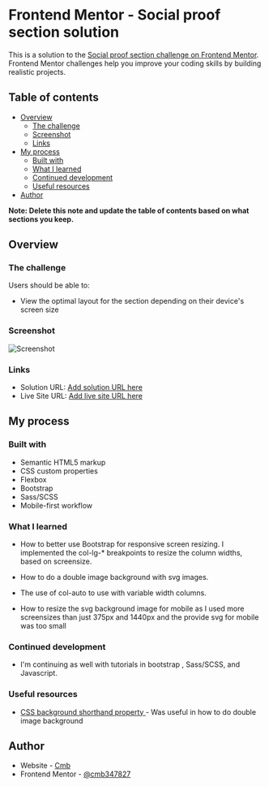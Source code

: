 # Frontend Mentor - Social proof section solution

This is a solution to the [Social proof section challenge on Frontend Mentor](https://www.frontendmentor.io/challenges/social-proof-section-6e0qTv_bA). Frontend Mentor challenges help you improve your coding skills by building realistic projects. 

## Table of contents

- [Overview](#overview)
  - [The challenge](#the-challenge)
  - [Screenshot](#screenshot)
  - [Links](#links)
- [My process](#my-process)
  - [Built with](#built-with)
  - [What I learned](#what-i-learned)
  - [Continued development](#continued-development)
  - [Useful resources](#useful-resources)
- [Author](#author)


**Note: Delete this note and update the table of contents based on what sections you keep.**

## Overview

### The challenge

Users should be able to:

- View the optimal layout for the section depending on their device's screen size

### Screenshot

![Screenshot](https://i.postimg.cc/fbWLkNGN/screenshot.png)



### Links

- Solution URL: [Add solution URL here](https://your-solution-url.com)
- Live Site URL: [Add live site URL here](https://your-live-site-url.com)

## My process

### Built with

- Semantic HTML5 markup
- CSS custom properties
- Flexbox
- Bootstrap
- Sass/SCSS
- Mobile-first workflow


### What I learned

- How to better use Bootstrap for responsive screen resizing. I implemented the col-lg-\* breakpoints to resize the column widths, based on screensize.

- How to do a double image background with svg images.

- The use of col-auto to use with variable width columns. 

- How to resize the svg background image for mobile as I used more screensizes than just 375px and 1440px and the provide svg for mobile was too small



### Continued development

- I'm continuing as well with tutorials in bootstrap , Sass/SCSS, and Javascript. 



### Useful resources

- [CSS background shorthand property ](https://www.webfx.com/blog/web-design/background-css-shorthand/) - Was useful in how to do double image background



## Author

- Website - [Cmb](https://codepen.io/cynthiab72/pen/oNybYON)
- Frontend Mentor - [@cmb347827](https://www.frontendmentor.io/profile/cmb347827)

